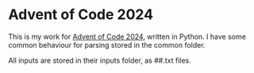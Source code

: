 # Advent of Code 2024

This is my work for [Advent of Code 2024](https://adventofcode.com/2024), written in Python. I have some common behaviour for parsing stored in the common folder.

All inputs are stored in their inputs folder, as ##.txt files.
